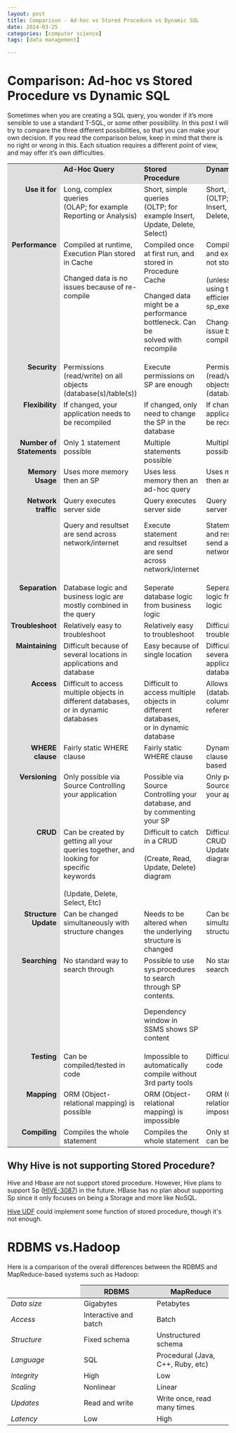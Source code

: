 ```yaml
---
layout: post
title: Comparison - Ad-hoc vs Stored Procedure vs Dynamic SQL
date: 2014-03-25
categories: [computer science]
tags: [data management]

---
```


# Comparison: Ad-hoc vs Stored Procedure vs Dynamic SQLSometimes when you are creating a SQL query, you wonder if it’s more
sensible to use a standard T-SQL, or some other possibility. In this
post I will try to compare the three different possibilities, so that
you can make your own decision. If you read the comparison below, keep
in mind that there is no right or wrong in this. Each situation requires
a different point of view, and may offer it’s own difficulties.

<table cellpadding="5" cellspacing="1" border="0" width="630" font-size:10px;color:#000;">
<tr>
<td valign="top" width="100" style="background-color:#DEDEDE;">&nbsp;</td>
<td valign="top" style="background-color:#DEDEDE;"><b>Ad-Hoc Query</b></td>
<td valign="top" style="background-color:#DEDEDE;"><b>Stored Procedure</b></td>
<td valign="top" style="background-color:#DEDEDE;"><b>Dynamic SQL</b></td>
</tr>
<tr>
<td valign="top" align="right" style="background-color:#DEDEDE;"><b>Use it for</b></td>
<td valign="top">Long, complex queries<br />(OLAP; for example Reporting or Analysis)</td>
<td valign="top">Short, simple queries<br />(OLTP; for example Insert, Update, Delete, Select)</td>
<td valign="top">Short, simple queries<br />(OLTP; for example Insert, Update, Delete, Select)</td>
</tr>
<tr>
<td valign="top" align="right" style="background-color:#DEDEDE;"><b>Performance</b></td>
<td valign="top">Compiled at runtime, Execution Plan stored in Cache</p>
<p>            Changed data is no issues because of re-compile</td>
<td valign="top">Compiled once at first run, and stored in Procedure Cache</p>
<p>Changed data might be a performance bottleneck. Can be<br />
            solved with recompile</td>
<td valign="top">Compiled at runtime, and execution plan is not stored<br />
            <br />(unless<br />
            using the more efficient sp_executesql)</p>
<p>            Changed data is no issue because of re-compile</td>
</tr>
<tr>
<td valign="top" align="right" style="background-color:#DEDEDE;">
            <b>Security</b></td>
<td valign="top">
            Permissions (read/write) on all objects (database(s)/table(s))</td>
<td valign="top">Execute permissions on SP are enough</td>
<td valign="top">
            Permissions (read/write) on all objects (database(s)/table(s))</td>
</tr>
<tr>
<td valign="top" align="right" style="background-color:#DEDEDE;">
            <b>Flexibility</b></td>
<td valign="top">
            If changed, your application needs to be recompiled</td>
<td valign="top">
            If changed, only need to change the SP in the database</td>
<td valign="top">If changed, your application needs to be recompiled</td>
</tr>
<tr>
<td valign="top" align="right" style="background-color:#DEDEDE;">
            <b>Number of Statements</b></td>
<td valign="top">
            Only 1 statement possible</td>
<td valign="top">
            Multiple statements possible</td>
<td valign="top">Multiple statements possible</td>
</tr>
<tr>
<td valign="top" align="right" style="background-color:#DEDEDE;">
            <b>Memory Usage</b></td>
<td valign="top">
            Uses more memory then an SP</td>
<td valign="top">
            Uses less memory then an ad-hoc query</td>
<td valign="top">Uses more memory then an SP</td>
</tr>
<tr>
<td valign="top" align="right" style="background-color:#DEDEDE;">
            <b>Network traffic</b></td>
<td valign="top">
            Query executes server side</p>
<p>            Query and resultset are send across<br />
            network/internet</td>
<td valign="top">
            Query executes server side</p>
<p>            Execute statement<br />
            and resultset are send<br />
            across network/internet</td>
<td valign="top">
            Query executes server side</p>
<p>            Statement<br />
            and resultset are send across<br />
            network/internet</td>
</tr>
<tr>
<td valign="top" align="right" style="background-color:#DEDEDE;">
            <b>Separation</b></td>
<td valign="top">
            Database logic and business logic are mostly combined in the query</td>
<td valign="top">
            Seperate database logic from business logic</td>
<td valign="top">Seperate database logic from business logic</td>
</tr>
<tr>
<td valign="top" align="right" style="background-color:#DEDEDE;">
            <b>Troubleshoot</b></td>
<td valign="top">
            Relatively easy to troubleshoot</td>
<td valign="top">
            Relatively easy to troubleshoot</td>
<td valign="top">Difficult to troubleshoot</td>
</tr>
<tr>
<td valign="top" align="right" style="background-color:#DEDEDE;">
            <b>Maintaining</b></td>
<td valign="top">
            Difficult because of several locations in applications and database</td>
<td valign="top">
            Easy because of single location</td>
<td valign="top">
            Difficult because of several locations in<br />
            applications and database</td>
</tr>
<tr>
<td valign="top" align="right" style="background-color:#DEDEDE;">
            <b>Access</b></td>
<td valign="top">
            Difficult to access multiple objects in different databases,<br />
            or in dynamic databases</td>
<td valign="top">
            Difficult to access multiple objects in different databases,<br />
            or in dynamic<br />
            database</td>
<td valign="top">Allows any object (database, table, columns, etc) to be referenced</td>
</tr>
<tr>
<td valign="top" align="right" style="background-color:#DEDEDE;">
            <b>WHERE clause</b></td>
<td valign="top">
            Fairly static WHERE clause</td>
<td valign="top">
            Fairly static WHERE clause</td>
<td valign="top">Dynamic WHERE clause (add/remove), based on parameters</td>
</tr>
<tr>
<td valign="top" align="right" style="background-color:#DEDEDE;">
            <b>Versioning</b></td>
<td valign="top">
            Only possible via Source Controlling your application</td>
<td valign="top">
            Possible via Source Controlling your database, and by commenting your SP</td>
<td valign="top">Only possible via Source Controlling your application</td>
</tr>
<tr>
<td valign="top" align="right" style="background-color:#DEDEDE;">
            <b>CRUD</b></td>
<td valign="top">
            Can be created by getting all your&nbsp; queries together, and looking for<br />
            specific<br />
            keywords<br />
            <br />
            (Update, Delete, Select, Etc)</td>
<td valign="top">
            Difficult to catch in a CRUD<br />
            <br />
            (Create, Read, Update, Delete) diagram</td>
<td valign="top">Difficult to catch in a CRUD (Create, Read, Update, Delete) diagram</td>
</tr>
<tr>
<td valign="top" align="right" style="background-color:#DEDEDE;">
            <b>Structure Update</b></td>
<td valign="top">
            Can be changed<br />
            simultaneously with structure changes</td>
<td valign="top">
            Needs to be altered when the underlying structure is changed</td>
<td valign="top">Can be changed simultaneously with structure changes</td>
</tr>
<tr>
<td valign="top" align="right" style="background-color:#DEDEDE;">
            <b>Searching</b></td>
<td valign="top">
            No standard way to search through</td>
<td valign="top">
            Possible to use sys.procedures to search through SP contents.</p>
<p>            Dependency window in SSMS shows SP content</td>
<td valign="top">No standard way to search through</td>
</tr>
<tr>
<td valign="top" align="right" style="background-color:#DEDEDE;">
            <b>Testing</b></td>
<td valign="top">
            Can be compiled/tested in code</td>
<td valign="top">
            Impossible to automatically compile without 3rd party tools</td>
<td valign="top">Difficult to test in code</td>
</tr>
<tr>
<td valign="top" align="right" style="background-color:#DEDEDE;">
            <b>Mapping</b></td>
<td valign="top">
            ORM (Object-relational mapping) is possible</td>
<td valign="top">
            ORM (Object-relational mapping) is impossible</td>
<td valign="top">ORM (Object-relational mapping) is impossible</td>
</tr>
<tr>
<td valign="top" align="right" style="background-color:#DEDEDE;">
            <b>Compiling</b></td>
<td valign="top">
            Compiles the whole statement</td>
<td valign="top">
            Compiles the whole statement</td>
<td valign="top">
            Only static elements can be compiled</td>
</tr>
</table>

## Why Hive is not supporting Stored Procedure?

Hive and Hbase are not support stored procedure. However, Hive plans to support Sp ([HIVE-3087](https://issues.apache.org/jira/browse/HIVE-3087)) in the future. HBase has no plan about supporting Sp since it only focuses on being a Storage and more like NoSQL.

[Hive UDF](https://cwiki.apache.org/Hive/languagemanual-udf.html) could implement some function of stored procedure, though it's not enough.

# RDBMS vs.Hadoop

Here is a comparison of the overall differences between the RDBMS and MapReduce-based systems such as Hadoop:

<table class="tableStyle greyScheme">
<thead>
<tr>
	<td width="150px" ></td>
	<th style="background-color: #DEDEDE;" width="150px" id="RDBMS">RDBMS</th>
	<th style="background-color: #DEDEDE;" id="MapReduce">MapReduce</th>
</tr>
</thead>
<tbody>
<tr>
	<td class="firstColumn" headers=""><em>Data size</em></td>
	<td headers="RDBMS">Gigabytes</td>
	<td headers="MapReduce">Petabytes</td>
</tr>
<tr>
	<td class="firstColumn" headers=""><em>Access</em></td>
	<td headers="RDBMS">Interactive and batch</td>
	<td headers="MapReduce">Batch</td>
</tr>
<tr>
	<td class="firstColumn" headers=""><em>Structure</em></td>
	<td headers="RDBMS">Fixed schema</td>
	<td headers="MapReduce">Unstructured schema</td>
</tr>
<tr>
	<td class="firstColumn" headers=""><em>Language</em></td>
	<td headers="RDBMS">SQL</td>
	<td headers="MapReduce">Procedural (Java, C++, Ruby, etc)</td>
</tr>
<tr>
	<td class="firstColumn" headers=""><em>Integrity</em></td>
	<td headers="RDBMS">High</td>
	<td headers="MapReduce">Low</td>
</tr>
<tr>
	<td class="firstColumn" headers=""><em>Scaling</em></td>
	<td headers="RDBMS">Nonlinear</td>
	<td headers="MapReduce">Linear</td>
</tr>
<tr>
	<td class="firstColumn" headers=""><em>Updates</em></td>
	<td headers="RDBMS">Read and write</td>
	<td headers="MapReduce">Write once, read many times</td>
</tr>
<tr>
	<td class="firstColumn" headers=""><em>Latency</em></td>
	<td headers="RDBMS">Low</td>
	<td headers="MapReduce">High</td>
</tr>
</tbody>
</table>